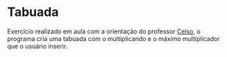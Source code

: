 # Tabuada
Exercício realizado em aula com a orientação do professor [Celso](https://github.com/celsofurtado), o programa cria uma tabuada com o multiplicando e o máximo multiplicador que o usuário inserir.
